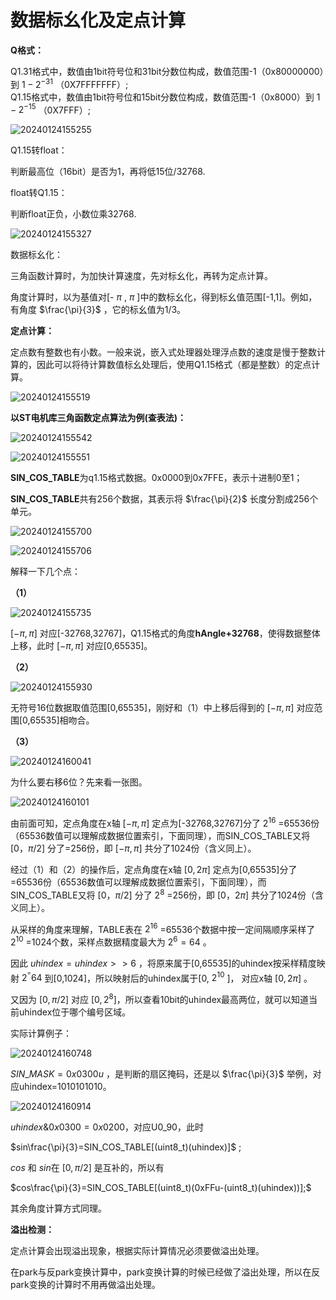 # 数据标幺化及定点计算

**Q格式：**

Q1.31格式中，数值由1bit符号位和31bit分数位构成，数值范围-1（0x80000000）到 $1-2^{-31}$ （0X7FFFFFFF）;    
Q1.15格式中，数值由1bit符号位和15bit分数位构成，数值范围-1（0x8000）到  $1-2^{-15}$ （0X7FFF）;

![20240124155255](https://cdn.jsdelivr.net/gh/xupengfeir/Notes-and-Articles/Image/20240124155255.png)

Q1.15转float：

判断最高位（16bit）是否为1，再将低15位/32768.

float转Q1.15：

判断float正负，小数位乘32768.

![20240124155327](https://cdn.jsdelivr.net/gh/xupengfeir/Notes-and-Articles/Image/20240124155327.png)

数据标幺化：

三角函数计算时，为加快计算速度，先对标幺化，再转为定点计算。

角度计算时，以为基值对[- $\pi$ ,  $\pi$ ]中的数标幺化，得到标幺值范围[-1,1]。例如，有角度 $\frac{\pi}{3}$ ，它的标幺值为1/3。

**定点计算：**

定点数有整数也有小数。一般来说，嵌入式处理器处理浮点数的速度是慢于整数计算的，因此可以将待计算数值标幺处理后，使用Q1.15格式（都是整数）的定点计算。

![20240124155519](https://cdn.jsdelivr.net/gh/xupengfeir/Notes-and-Articles/Image/20240124155519.png)

**以ST电机库三角函数定点算法为例(查表法)：**

![20240124155542](https://cdn.jsdelivr.net/gh/xupengfeir/Notes-and-Articles/Image/20240124155542.png)

![20240124155551](https://cdn.jsdelivr.net/gh/xupengfeir/Notes-and-Articles/Image/20240124155551.png)


**SIN_COS_TABLE**为q1.15格式数据。0x0000到0x7FFE，表示十进制0至1；

**SIN_COS_TABLE**共有256个数据，其表示将 $\frac{\pi}{2}$ 长度分割成256个单元。

![20240124155700](https://cdn.jsdelivr.net/gh/xupengfeir/Notes-and-Articles/Image/20240124155700.png)

![20240124155706](https://cdn.jsdelivr.net/gh/xupengfeir/Notes-and-Articles/Image/20240124155706.png)

解释一下几个点：

**（1）**

![20240124155735](https://cdn.jsdelivr.net/gh/xupengfeir/Notes-and-Articles/Image/20240124155735.png)

$[-\pi ,\pi]$ 对应[-32768,32767]，Q1.15格式的角度**hAngle+32768**，使得数据整体上移，此时  $[-\pi ,\pi]$ 对应[0,65535]。


**（2）**

![20240124155930](https://cdn.jsdelivr.net/gh/xupengfeir/Notes-and-Articles/Image/20240124155930.png)

无符号16位数据取值范围[0,65535]，刚好和（1）中上移后得到的  $[-\pi ,\pi]$ 对应范围[0,65535]相吻合。

**（3）**

![20240124160041](https://cdn.jsdelivr.net/gh/xupengfeir/Notes-and-Articles/Image/20240124160041.png)

为什么要右移6位？先来看一张图。

![20240124160101](https://cdn.jsdelivr.net/gh/xupengfeir/Notes-and-Articles/Image/20240124160101.png)

由前面可知，定点角度在x轴 $[-\pi , \pi]$ 定点为[-32768,32767]分了 $2^{16}$ =65536份（65536数值可以理解成数据位置索引，下面同理），而SIN_COS_TABLE又将 $[0，\pi/2]$ 分了=256份，即 $[-\pi , \pi]$ 共分了1024份（含义同上）。

经过（1）和（2）的操作后，定点角度在x轴  $[0,2\pi]$ 定点为[0,65535]分了=65536份（65536数值可以理解成数据位置索引，下面同理），而SIN_COS_TABLE又将  $[0，\pi/2]$ 分了 $2^8$ =256份，即 $[0，2\pi]$ 共分了1024份（含义同上）。

从采样的角度来理解，TABLE表在 $2^{16}$ =65536个数据中按一定间隔顺序采样了 $2^{10}$ =1024个数，采样点数据精度最大为 $2^6=64$ 。

因此 $uhindex=uhindex>>6$ ，将原来属于[0,65535]的uhindex按采样精度映射 $2^^=64$ 到[0,1024]，所以映射后的uhindex属于[0, $2^{10}$ ]， 对应x轴  $[0,2\pi]$ 。

又因为 $[0,\pi/2]$ 对应 $[0,2^8]$，所以查看10bit的uhindex最高两位，就可以知道当前uhindex位于哪个编号区域。

实际计算例子：

![20240124160748](https://cdn.jsdelivr.net/gh/xupengfeir/Notes-and-Articles/Image/20240124160748.png)


$SIN\_ MASK=0x0300u$ ，是判断的扇区掩码，还是以 $\frac{\pi}{3}$ 举例，对应uhindex=1010101010。

![20240124160914](https://cdn.jsdelivr.net/gh/xupengfeir/Notes-and-Articles/Image/20240124160914.png)


$uhindex \& 0x0300=0x0200$，对应U0_90，此时

$sin\frac{\pi}{3}=SIN_COS_TABLE[(uint8_t)(uhindex)]$ ;
 
$cos$ 和 $sin$在 $[0,\pi/2]$ 是互补的，所以有

$cos\frac{\pi}{3}=SIN_COS_TABLE[(uint8_t)(0xFFu-(uint8_t)(uhindex))];$

其余角度计算方式同理。


**溢出检测：**

定点计算会出现溢出现象，根据实际计算情况必须要做溢出处理。

在park与反park变换计算中，park变换计算的时候已经做了溢出处理，所以在反park变换的计算时不用再做溢出处理。